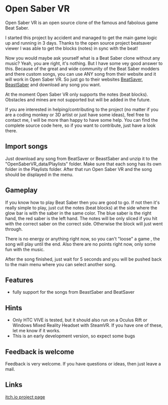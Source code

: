 # Open Saber VR

Open Saber VR is an open source clone of the famous and fabolous game Beat Saber. 

I started this project by accident and managed to get the main game logic up and running in 3 days.  Thanks to the open source project beatsaver viewer I was able to get the blocks (notes) in sync with the beat!

Now you would maybe ask yourself what is a Beat Saber clone without any music? Yeah, you are right, it's nothing. But I have some vey good answer to this. Because of the great and wide community of the Beat Saber modders and there custom songs, you can use ANY song from their website and it will work in Open Saber VR. So just go to their websites [BeatSaver](https://beatsaver.com), [BeastSaber](https://bsaber.com) and download any song you want.

At the moment Open Saber VR only supports the notes (beat blocks). Obstacles and mines are not supported but will be added in the future.

If you are interested in helping/contributing to the project (no matter if you are a coding monkey or 3D artist or just have some ideas), feel free to contact me, I will be more than happy to have some help. You can find the complete source code here, so if you want to contribute, just have a look there.


## Import songs
Just download any song from BeatSaver or BeastSaber and unzip it to the "OpenSaberVR_data/Playlists" folder. Make sure that each song has its own folder in the Playlists folder. After that run Open Saber VR and the song should be displayed in the menu.


## Gameplay
If you know how to play Beat Saber then you are good to go. If not then it's really simple to play, just cut the notes (beat blocks) at the side where the glow bar is with the saber in the same color. The blue saber is the right hand, the red saber is the left hand. The notes will be only sliced if you hit with the correct saber on the correct side. Otherwise the block will just went through.

There is no energy or anything right now, so you can't "loose" a game , the song will play until the end. Also there are no points right now, only some fun with the music.

After the song finished, just wait for 5 seconds and you will be pushed back to the main menu where you can select another song.


## Features
 - fully support for the songs from BeastSaber and BeatSaver


## Hints
 - Only HTC VIVE is tested, but it should also run on a Oculus Rift or Windows Mixed Reality Headset with SteamVR. If you have one of these, let me know if it works.
 - This is an early development version, so expect some bugs 


## Feedback is welcome 
Feedback is very welcome. If you have questions or ideas, then just leave a mail.

## Links
  [itch.io project page](https://devplayrepeat.itch.io/open-saber-vr)
